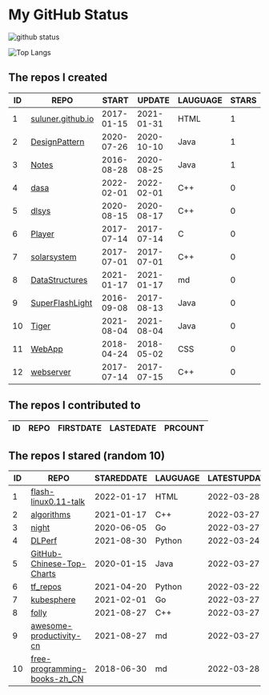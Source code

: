 # My GitHub Status

<img src="https://github-readme-stats-1.yihong0618.vercel.app/api?username=ThaddeusJiang&show_icons=true&&&hide_title=true&count_private=true" alt="github status" />

![Top Langs](https://github-readme-stats-1.yihong0618.vercel.app/api/top-langs/?username=ThaddeusJiang&layout=compact)

<!--START_SECTION:my_github-->
## The repos I created
| ID |                               REPO                                |   START    |   UPDATE   | LAUGUAGE | STARS |
|----|-------------------------------------------------------------------|------------|------------|----------|-------|
|  1 | [suluner.github.io](https://github.com/suluner/suluner.github.io) | 2017-01-15 | 2021-01-31 | HTML     |     1 |
|  2 | [DesignPattern](https://github.com/suluner/DesignPattern)         | 2020-07-26 | 2020-10-10 | Java     |     1 |
|  3 | [Notes](https://github.com/suluner/Notes)                         | 2016-08-28 | 2020-08-25 | Java     |     1 |
|  4 | [dasa](https://github.com/suluner/dasa)                           | 2022-02-01 | 2022-02-01 | C++      |     0 |
|  5 | [dlsys](https://github.com/suluner/dlsys)                         | 2020-08-15 | 2020-08-17 | C++      |     0 |
|  6 | [Player](https://github.com/suluner/Player)                       | 2017-07-14 | 2017-07-14 | C        |     0 |
|  7 | [solarsystem](https://github.com/suluner/solarsystem)             | 2017-07-01 | 2017-07-01 | C++      |     0 |
|  8 | [DataStructures](https://github.com/suluner/DataStructures)       | 2021-01-17 | 2021-01-17 | md       |     0 |
|  9 | [SuperFlashLight](https://github.com/suluner/SuperFlashLight)     | 2016-09-08 | 2017-08-13 | Java     |     0 |
| 10 | [Tiger](https://github.com/suluner/Tiger)                         | 2021-08-04 | 2021-08-04 | Java     |     0 |
| 11 | [WebApp](https://github.com/suluner/WebApp)                       | 2018-04-24 | 2018-05-02 | CSS      |     0 |
| 12 | [webserver](https://github.com/suluner/webserver)                 | 2017-07-14 | 2017-07-15 | C++      |     0 |

## The repos I contributed to
| ID | REPO | FIRSTDATE | LASTEDATE | PRCOUNT |
|----|------|-----------|-----------|---------|

## The repos I stared (random 10)
| ID |                                           REPO                                            | STAREDDATE | LAUGUAGE | LATESTUPDATE |
|----|-------------------------------------------------------------------------------------------|------------|----------|--------------|
|  1 | [flash-linux0.11-talk](https://github.com/sunym1993/flash-linux0.11-talk)                 | 2022-01-17 | HTML     | 2022-03-28   |
|  2 | [algorithms](https://github.com/xtaci/algorithms)                                         | 2021-01-17 | C++      | 2022-03-27   |
|  3 | [night](https://github.com/talkgo/night)                                                  | 2020-06-05 | Go       | 2022-03-27   |
|  4 | [DLPerf](https://github.com/Oneflow-Inc/DLPerf)                                           | 2021-08-30 | Python   | 2022-03-24   |
|  5 | [GitHub-Chinese-Top-Charts](https://github.com/GrowingGit/GitHub-Chinese-Top-Charts)      | 2020-01-15 | Java     | 2022-03-27   |
|  6 | [tf_repos](https://github.com/lambdaji/tf_repos)                                          | 2021-04-20 | Python   | 2022-03-22   |
|  7 | [kubesphere](https://github.com/kubesphere/kubesphere)                                    | 2021-02-01 | Go       | 2022-03-27   |
|  8 | [folly](https://github.com/facebook/folly)                                                | 2021-08-27 | C++      | 2022-03-27   |
|  9 | [awesome-productivity-cn](https://github.com/eastlakeside/awesome-productivity-cn)        | 2021-08-27 | md       | 2022-03-27   |
| 10 | [free-programming-books-zh_CN](https://github.com/justjavac/free-programming-books-zh_CN) | 2018-06-30 | md       | 2022-03-28   |

<!--END_SECTION:my_github-->